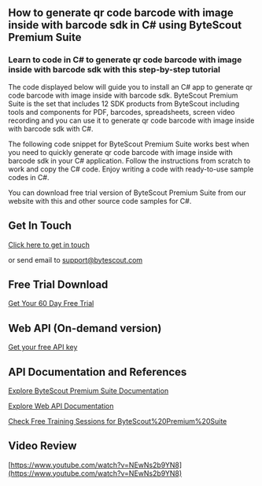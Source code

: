 ## How to generate qr code barcode with image inside with barcode sdk in C# using ByteScout Premium Suite

### Learn to code in C# to generate qr code barcode with image inside with barcode sdk with this step-by-step tutorial

The code displayed below will guide you to install an C# app to generate qr code barcode with image inside with barcode sdk. ByteScout Premium Suite is the set that includes 12 SDK products from ByteScout including tools and components for PDF, barcodes, spreadsheets, screen video recording and you can use it to generate qr code barcode with image inside with barcode sdk with C#.

The following code snippet for ByteScout Premium Suite works best when you need to quickly generate qr code barcode with image inside with barcode sdk in your C# application. Follow the instructions from scratch to work and copy the C# code. Enjoy writing a code with ready-to-use sample codes in C#.

You can download free trial version of ByteScout Premium Suite from our website with this and other source code samples for C#.

## Get In Touch

[Click here to get in touch](https://bytescout.zendesk.com/hc/en-us/requests/new?subject=ByteScout%20Premium%20Suite%20Question)

or send email to [support@bytescout.com](mailto:support@bytescout.com?subject=ByteScout%20Premium%20Suite%20Question) 

## Free Trial Download

[Get Your 60 Day Free Trial](https://bytescout.com/download/web-installer?utm_source=github-readme)

## Web API (On-demand version)

[Get your free API key](https://pdf.co/documentation/api?utm_source=github-readme)

## API Documentation and References

[Explore ByteScout Premium Suite Documentation](https://bytescout.com/documentation/index.html?utm_source=github-readme)

[Explore Web API Documentation](https://pdf.co/documentation/api?utm_source=github-readme)

[Check Free Training Sessions for ByteScout%20Premium%20Suite](https://academy.bytescout.com/)

## Video Review

[https://www.youtube.com/watch?v=NEwNs2b9YN8](https://www.youtube.com/watch?v=NEwNs2b9YN8)